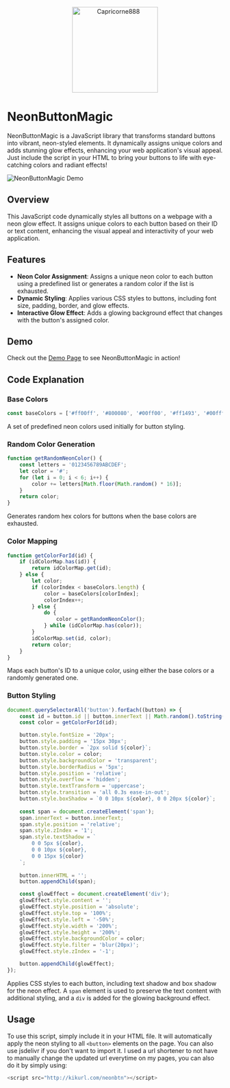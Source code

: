 <p align="center">
  <img src="http://checkthese.com/img/IMG_0160.PNG?2" alt="Capricorne888" width="200" height="200">
</p>

# NeonButtonMagic
NeonButtonMagic is a JavaScript library that transforms standard buttons into vibrant, neon-styled elements. It dynamically assigns unique colors and adds stunning glow effects, enhancing your web application's visual appeal. Just include the script in your HTML to bring your buttons to life with eye-catching colors and radiant effects!

![NeonButtonMagic Demo](http://checkthese.com/img/NeonButtonMagic.jpg)


## Overview

This JavaScript code dynamically styles all buttons on a webpage with a neon glow effect. It assigns unique colors to each button based on their ID or text content, enhancing the visual appeal and interactivity of your web application.

## Features

- **Neon Color Assignment**: Assigns a unique neon color to each button using a predefined list or generates a random color if the list is exhausted.
- **Dynamic Styling**: Applies various CSS styles to buttons, including font size, padding, border, and glow effects.
- **Interactive Glow Effect**: Adds a glowing background effect that changes with the button's assigned color.

## Demo

Check out the [Demo Page](http://checkthese.com/demo/NeonButtonMagic/) to see NeonButtonMagic in action!

## Code Explanation

### Base Colors

```javascript
const baseColors = ['#ff00ff', '#800080', '#00ff00', '#ff1493', '#00ffff'];
```

A set of predefined neon colors used initially for button styling.

### Random Color Generation

```javascript
function getRandomNeonColor() {
    const letters = '0123456789ABCDEF';
    let color = '#';
    for (let i = 0; i < 6; i++) {
        color += letters[Math.floor(Math.random() * 16)];
    }
    return color;
}
```

Generates random hex colors for buttons when the base colors are exhausted.

### Color Mapping

```javascript
function getColorForId(id) {
    if (idColorMap.has(id)) {
        return idColorMap.get(id);
    } else {
        let color;
        if (colorIndex < baseColors.length) {
            color = baseColors[colorIndex];
            colorIndex++;
        } else {
            do {
                color = getRandomNeonColor();
            } while (idColorMap.has(color));
        }
        idColorMap.set(id, color);
        return color;
    }
}
```

Maps each button's ID to a unique color, using either the base colors or a randomly generated one.

### Button Styling

```javascript
document.querySelectorAll('button').forEach((button) => {
    const id = button.id || button.innerText || Math.random().toString();
    const color = getColorForId(id);

    button.style.fontSize = '20px';
    button.style.padding = '15px 30px';
    button.style.border = `2px solid ${color}`;
    button.style.color = color;
    button.style.backgroundColor = 'transparent';
    button.style.borderRadius = '5px';
    button.style.position = 'relative';
    button.style.overflow = 'hidden';
    button.style.textTransform = 'uppercase';
    button.style.transition = 'all 0.3s ease-in-out';
    button.style.boxShadow = `0 0 10px ${color}, 0 0 20px ${color}`;
    
    const span = document.createElement('span');
    span.innerText = button.innerText;
    span.style.position = 'relative';
    span.style.zIndex = '1';
    span.style.textShadow = `
        0 0 5px ${color},
        0 0 10px ${color},
        0 0 15px ${color}
    `;
    
    button.innerHTML = '';
    button.appendChild(span);

    const glowEffect = document.createElement('div');
    glowEffect.style.content = '';
    glowEffect.style.position = 'absolute';
    glowEffect.style.top = '100%';
    glowEffect.style.left = '-50%';
    glowEffect.style.width = '200%';
    glowEffect.style.height = '200%';
    glowEffect.style.backgroundColor = color;
    glowEffect.style.filter = 'blur(20px)';
    glowEffect.style.zIndex = '-1';

    button.appendChild(glowEffect);
});
```

Applies CSS styles to each button, including text shadow and box shadow for the neon effect. A `span` element is used to preserve the text content with additional styling, and a `div` is added for the glowing background effect.

## Usage

To use this script, simply include it in your HTML file. It will automatically apply the neon styling to all `<button>` elements on the page. You can also use jsdelivr if you don't want to import it.
I used a url shortener to not have to manually change the updated url everytime on my pages, you can also do it by simply using:

```javascript
<script src="http://kikurl.com/neonbtn"></script> 
```
